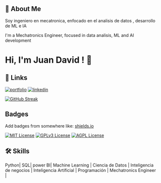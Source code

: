## 🚀 About Me
Soy ingeniero en mecatronica, enfocado en el analisis de datos , desarrollo de ML e IA

I'm a Mechatronics Engineer, focused in data analisis, ML and AI development 


# Hi, I'm Juan David ! 👋


## 🔗 Links
[![portfolio](https://img.shields.io/badge/my_portfolio-000?style=for-the-badge&logo=ko-fi&logoColor=white)](https://katherineoelsner.com/)
[![linkedin](https://img.shields.io/badge/linkedin-0A66C2?style=for-the-badge&logo=linkedin&logoColor=white)](https://www.linkedin.com/in/juan-david-leal-vera-2921a11b7)

[![GitHub Streak](https://github-readme-streak-stats.herokuapp.com?user=JuanDaleal&theme=violet-punch)](https://git.io/streak-stats)

## Badges

Add badges from somewhere like: [shields.io](https://shields.io/)

[![MIT License](https://img.shields.io/badge/License-MIT-green.svg)](https://choosealicense.com/licenses/mit/)
[![GPLv3 License](https://img.shields.io/badge/License-GPL%20v3-yellow.svg)](https://opensource.org/licenses/)
[![AGPL License](https://img.shields.io/badge/license-AGPL-blue.svg)](http://www.gnu.org/licenses/agpl-3.0)

## 🛠 Skills
Python| SQL| power BI| Machine Learning | Ciencia de Datos | Inteligencia de negocios | Inteligencia Artificial | Programación | Mechatronics Engineer |

